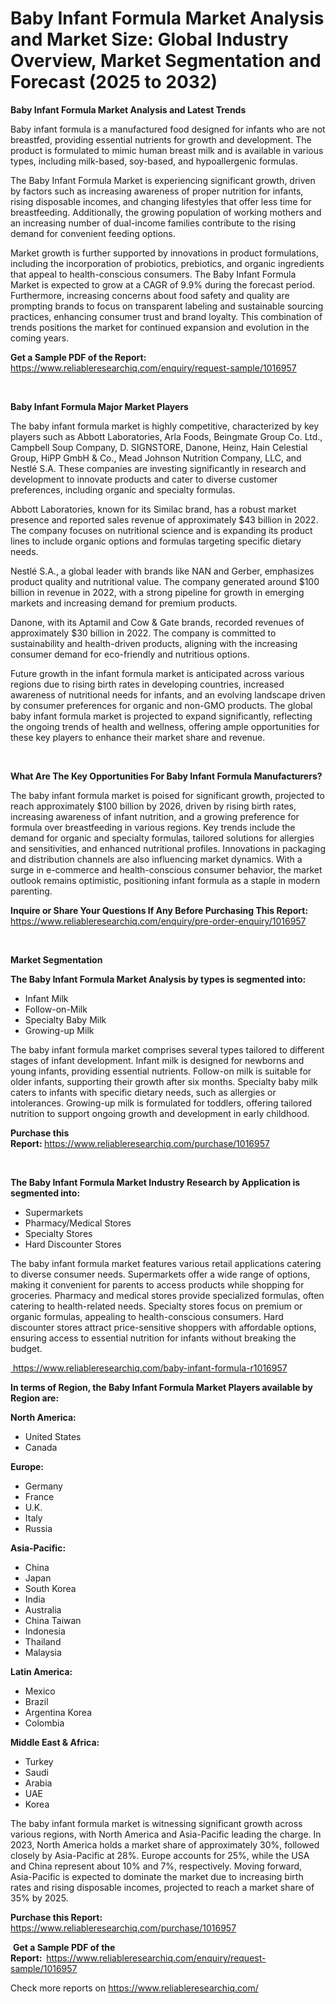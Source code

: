 <p><h1>Baby Infant Formula Market Analysis and Market Size: Global Industry Overview, Market Segmentation and Forecast (2025 to 2032)</h1></p><p><strong>Baby Infant Formula Market Analysis and Latest Trends</strong></p>
<p><p>Baby infant formula is a manufactured food designed for infants who are not breastfed, providing essential nutrients for growth and development. The product is formulated to mimic human breast milk and is available in various types, including milk-based, soy-based, and hypoallergenic formulas.</p><p>The Baby Infant Formula Market is experiencing significant growth, driven by factors such as increasing awareness of proper nutrition for infants, rising disposable incomes, and changing lifestyles that offer less time for breastfeeding. Additionally, the growing population of working mothers and an increasing number of dual-income families contribute to the rising demand for convenient feeding options.</p><p>Market growth is further supported by innovations in product formulations, including the incorporation of probiotics, prebiotics, and organic ingredients that appeal to health-conscious consumers. The Baby Infant Formula Market is expected to grow at a CAGR of 9.9% during the forecast period. Furthermore, increasing concerns about food safety and quality are prompting brands to focus on transparent labeling and sustainable sourcing practices, enhancing consumer trust and brand loyalty. This combination of trends positions the market for continued expansion and evolution in the coming years.</p></p>
<p><strong>Get a Sample PDF of the Report:&nbsp;</strong> <a href="https://www.reliableresearchiq.com/enquiry/request-sample/1016957?utm_campaign=3579&utm_medium=2&utm_source=Github&utm_content=ia&utm_term=21032025&utm_id=baby-infant-formula">https://www.reliableresearchiq.com/enquiry/request-sample/1016957</a></p>
<p>&nbsp;</p>
<p><strong>Baby Infant Formula Major Market Players</strong></p>
<p><p>The baby infant formula market is highly competitive, characterized by key players such as Abbott Laboratories, Arla Foods, Beingmate Group Co. Ltd., Campbell Soup Company, D. SIGNSTORE, Danone, Heinz, Hain Celestial Group, HiPP GmbH & Co., Mead Johnson Nutrition Company, LLC, and Nestlé S.A. These companies are investing significantly in research and development to innovate products and cater to diverse customer preferences, including organic and specialty formulas.</p><p>Abbott Laboratories, known for its Similac brand, has a robust market presence and reported sales revenue of approximately $43 billion in 2022. The company focuses on nutritional science and is expanding its product lines to include organic options and formulas targeting specific dietary needs. </p><p>Nestlé S.A., a global leader with brands like NAN and Gerber, emphasizes product quality and nutritional value. The company generated around $100 billion in revenue in 2022, with a strong pipeline for growth in emerging markets and increasing demand for premium products.</p><p>Danone, with its Aptamil and Cow & Gate brands, recorded revenues of approximately $30 billion in 2022. The company is committed to sustainability and health-driven products, aligning with the increasing consumer demand for eco-friendly and nutritious options.</p><p>Future growth in the infant formula market is anticipated across various regions due to rising birth rates in developing countries, increased awareness of nutritional needs for infants, and an evolving landscape driven by consumer preferences for organic and non-GMO products. The global baby infant formula market is projected to expand significantly, reflecting the ongoing trends of health and wellness, offering ample opportunities for these key players to enhance their market share and revenue.</p></p>
<p>&nbsp;</p>
<p><strong>What Are The Key Opportunities For Baby Infant Formula Manufacturers?</strong></p>
<p><p>The baby infant formula market is poised for significant growth, projected to reach approximately $100 billion by 2026, driven by rising birth rates, increasing awareness of infant nutrition, and a growing preference for formula over breastfeeding in various regions. Key trends include the demand for organic and specialty formulas, tailored solutions for allergies and sensitivities, and enhanced nutritional profiles. Innovations in packaging and distribution channels are also influencing market dynamics. With a surge in e-commerce and health-conscious consumer behavior, the market outlook remains optimistic, positioning infant formula as a staple in modern parenting.</p></p>
<p><strong>Inquire or Share Your Questions If Any Before Purchasing This Report:</strong> <a href="https://www.reliableresearchiq.com/enquiry/pre-order-enquiry/1016957?utm_campaign=3579&utm_medium=2&utm_source=Github&utm_content=ia&utm_term=21032025&utm_id=baby-infant-formula">https://www.reliableresearchiq.com/enquiry/pre-order-enquiry/1016957</a></p>
<p>&nbsp;</p>
<p><strong>Market Segmentation</strong></p>
<p><strong>The Baby Infant Formula Market Analysis by types is segmented into:</strong></p>
<p><ul><li>Infant Milk</li><li>Follow-on-Milk</li><li>Specialty Baby Milk</li><li>Growing-up Milk</li></ul></p>
<p><p>The baby infant formula market comprises several types tailored to different stages of infant development. Infant milk is designed for newborns and young infants, providing essential nutrients. Follow-on milk is suitable for older infants, supporting their growth after six months. Specialty baby milk caters to infants with specific dietary needs, such as allergies or intolerances. Growing-up milk is formulated for toddlers, offering tailored nutrition to support ongoing growth and development in early childhood.</p></p>
<p><strong>Purchase this Report:&nbsp;</strong><a href="https://www.reliableresearchiq.com/purchase/1016957?utm_campaign=3579&utm_medium=2&utm_source=Github&utm_content=ia&utm_term=21032025&utm_id=baby-infant-formula">https://www.reliableresearchiq.com/purchase/1016957</a></p>
<p>&nbsp;</p>
<p><strong>The Baby Infant Formula Market Industry Research by Application is segmented into:</strong></p>
<p><ul><li>Supermarkets</li><li>Pharmacy/Medical Stores</li><li>Specialty Stores</li><li>Hard Discounter Stores</li></ul></p>
<p><p>The baby infant formula market features various retail applications catering to diverse consumer needs. Supermarkets offer a wide range of options, making it convenient for parents to access products while shopping for groceries. Pharmacy and medical stores provide specialized formulas, often catering to health-related needs. Specialty stores focus on premium or organic formulas, appealing to health-conscious consumers. Hard discounter stores attract price-sensitive shoppers with affordable options, ensuring access to essential nutrition for infants without breaking the budget.</p></p>
<p><a href="https://www.reliableresearchiq.com/baby-infant-formula-r1016957?utm_campaign=3579&utm_medium=2&utm_source=Github&utm_content=ia&utm_term=21032025&utm_id=baby-infant-formula">&nbsp;https://www.reliableresearchiq.com/baby-infant-formula-r1016957</a></p>
<p><strong>In terms of Region, the Baby Infant Formula Market Players available by Region are:</strong></p>
<p>
    <p> <strong> North America: </strong>
        <ul>
            <li>United States</li>
            <li>Canada</li>
        </ul>
        </p> 
    <p> <strong> Europe: </strong>
        <ul>
            <li>Germany</li>
            <li>France</li>
            <li>U.K.</li>
            <li>Italy</li>
            <li>Russia</li>
        </ul>
        </p> 
    <p> <strong> Asia-Pacific: </strong>
        <ul>
            <li>China</li>
            <li>Japan</li>
            <li>South Korea</li>
            <li>India</li>
            <li>Australia</li>
            <li>China Taiwan</li>
            <li>Indonesia</li>
            <li>Thailand</li>
            <li>Malaysia</li>
        </ul>
        </p> 
    <p> <strong> Latin America: </strong>
        <ul>
            <li>Mexico</li>
            <li>Brazil</li>
            <li>Argentina Korea</li>
            <li>Colombia</li>
        </ul>
        </p> 
    <p> <strong> Middle East & Africa: </strong>
        <ul>
            <li>Turkey</li>
            <li>Saudi</li>
            <li>Arabia</li>
            <li>UAE</li>
            <li>Korea</li>
        </ul>
    </p>
    </p>
<p><p>The baby infant formula market is witnessing significant growth across various regions, with North America and Asia-Pacific leading the charge. In 2023, North America holds a market share of approximately 30%, followed closely by Asia-Pacific at 28%. Europe accounts for 25%, while the USA and China represent about 10% and 7%, respectively. Moving forward, Asia-Pacific is expected to dominate the market due to increasing birth rates and rising disposable incomes, projected to reach a market share of 35% by 2025.</p></p>
<p><strong>Purchase this Report: </strong><a href="https://www.reliableresearchiq.com/purchase/1016957?utm_campaign=3579&utm_medium=2&utm_source=Github&utm_content=ia&utm_term=21032025&utm_id=baby-infant-formula">https://www.reliableresearchiq.com/purchase/1016957</a></p>
<p>&nbsp;<strong>Get a Sample PDF of the Report:&nbsp;&nbsp;</strong><a href="https://www.reliableresearchiq.com/enquiry/request-sample/1016957?utm_campaign=3579&utm_medium=2&utm_source=Github&utm_content=ia&utm_term=21032025&utm_id=baby-infant-formula">https://www.reliableresearchiq.com/enquiry/request-sample/1016957</a></p>
<p><strong></strong></p>
<p>Check more reports on <a href="https://www.reliableresearchiq.com/?utm_campaign=3579&utm_medium=2&utm_source=Github&utm_content=ia&utm_term=21032025&utm_id=baby-infant-formula">https://www.reliableresearchiq.com/</a></p>